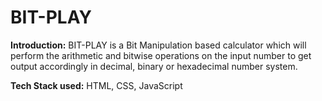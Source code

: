 # BIT-PLAY

**Introduction:** BIT-PLAY is a Bit Manipulation based calculator which will perform the arithmetic and bitwise operations on the input number to get output accordingly in decimal, binary or hexadecimal number system.

**Tech Stack used:** HTML, CSS, JavaScript

